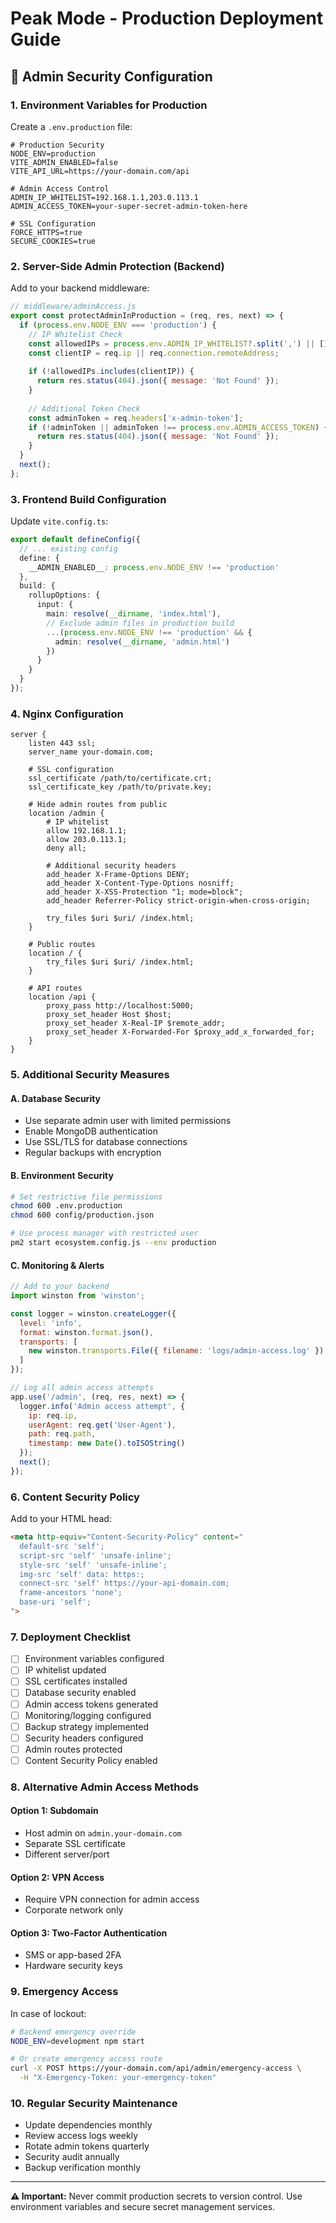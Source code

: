 # Peak Mode - Production Deployment Guide

## 🔐 Admin Security Configuration

### 1. Environment Variables for Production

Create a `.env.production` file:

```env
# Production Security
NODE_ENV=production
VITE_ADMIN_ENABLED=false
VITE_API_URL=https://your-domain.com/api

# Admin Access Control
ADMIN_IP_WHITELIST=192.168.1.1,203.0.113.1
ADMIN_ACCESS_TOKEN=your-super-secret-admin-token-here

# SSL Configuration
FORCE_HTTPS=true
SECURE_COOKIES=true
```

### 2. Server-Side Admin Protection (Backend)

Add to your backend middleware:

```javascript
// middleware/adminAccess.js
export const protectAdminInProduction = (req, res, next) => {
  if (process.env.NODE_ENV === 'production') {
    // IP Whitelist Check
    const allowedIPs = process.env.ADMIN_IP_WHITELIST?.split(',') || [];
    const clientIP = req.ip || req.connection.remoteAddress;
    
    if (!allowedIPs.includes(clientIP)) {
      return res.status(404).json({ message: 'Not Found' });
    }
    
    // Additional Token Check
    const adminToken = req.headers['x-admin-token'];
    if (!adminToken || adminToken !== process.env.ADMIN_ACCESS_TOKEN) {
      return res.status(404).json({ message: 'Not Found' });
    }
  }
  next();
};
```

### 3. Frontend Build Configuration

Update `vite.config.ts`:

```typescript
export default defineConfig({
  // ... existing config
  define: {
    __ADMIN_ENABLED__: process.env.NODE_ENV !== 'production'
  },
  build: {
    rollupOptions: {
      input: {
        main: resolve(__dirname, 'index.html'),
        // Exclude admin files in production build
        ...(process.env.NODE_ENV !== 'production' && {
          admin: resolve(__dirname, 'admin.html')
        })
      }
    }
  }
});
```

### 4. Nginx Configuration

```nginx
server {
    listen 443 ssl;
    server_name your-domain.com;
    
    # SSL configuration
    ssl_certificate /path/to/certificate.crt;
    ssl_certificate_key /path/to/private.key;
    
    # Hide admin routes from public
    location /admin {
        # IP whitelist
        allow 192.168.1.1;
        allow 203.0.113.1;
        deny all;
        
        # Additional security headers
        add_header X-Frame-Options DENY;
        add_header X-Content-Type-Options nosniff;
        add_header X-XSS-Protection "1; mode=block";
        add_header Referrer-Policy strict-origin-when-cross-origin;
        
        try_files $uri $uri/ /index.html;
    }
    
    # Public routes
    location / {
        try_files $uri $uri/ /index.html;
    }
    
    # API routes
    location /api {
        proxy_pass http://localhost:5000;
        proxy_set_header Host $host;
        proxy_set_header X-Real-IP $remote_addr;
        proxy_set_header X-Forwarded-For $proxy_add_x_forwarded_for;
    }
}
```

### 5. Additional Security Measures

#### A. Database Security
- Use separate admin user with limited permissions
- Enable MongoDB authentication
- Use SSL/TLS for database connections
- Regular backups with encryption

#### B. Environment Security
```bash
# Set restrictive file permissions
chmod 600 .env.production
chmod 600 config/production.json

# Use process manager with restricted user
pm2 start ecosystem.config.js --env production
```

#### C. Monitoring & Alerts
```javascript
// Add to your backend
import winston from 'winston';

const logger = winston.createLogger({
  level: 'info',
  format: winston.format.json(),
  transports: [
    new winston.transports.File({ filename: 'logs/admin-access.log' })
  ]
});

// Log all admin access attempts
app.use('/admin', (req, res, next) => {
  logger.info('Admin access attempt', {
    ip: req.ip,
    userAgent: req.get('User-Agent'),
    path: req.path,
    timestamp: new Date().toISOString()
  });
  next();
});
```

### 6. Content Security Policy

Add to your HTML head:

```html
<meta http-equiv="Content-Security-Policy" content="
  default-src 'self';
  script-src 'self' 'unsafe-inline';
  style-src 'self' 'unsafe-inline';
  img-src 'self' data: https:;
  connect-src 'self' https://your-api-domain.com;
  frame-ancestors 'none';
  base-uri 'self';
">
```

### 7. Deployment Checklist

- [ ] Environment variables configured
- [ ] IP whitelist updated
- [ ] SSL certificates installed
- [ ] Database security enabled
- [ ] Admin access tokens generated
- [ ] Monitoring/logging configured
- [ ] Backup strategy implemented
- [ ] Security headers configured
- [ ] Admin routes protected
- [ ] Content Security Policy enabled

### 8. Alternative Admin Access Methods

#### Option 1: Subdomain
- Host admin on `admin.your-domain.com`
- Separate SSL certificate
- Different server/port

#### Option 2: VPN Access
- Require VPN connection for admin access
- Corporate network only

#### Option 3: Two-Factor Authentication
- SMS or app-based 2FA
- Hardware security keys

### 9. Emergency Access

In case of lockout:

```bash
# Backend emergency override
NODE_ENV=development npm start

# Or create emergency access route
curl -X POST https://your-domain.com/api/admin/emergency-access \
  -H "X-Emergency-Token: your-emergency-token"
```

### 10. Regular Security Maintenance

- Update dependencies monthly
- Review access logs weekly
- Rotate admin tokens quarterly
- Security audit annually
- Backup verification monthly

---

**⚠️ Important:** Never commit production secrets to version control. Use environment variables and secure secret management services. 